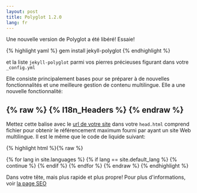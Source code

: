 ```yaml
---
layout: post
title: Polyglot 1.2.0
lang: fr
---
```

Une nouvelle version de Polyglot a été libéré! Essaie!

{% highlight yaml %}
gem install jekyll-polyglot
{% endhighlight %}

et la liste `jekyll-polyglot` parmi vos pierres précieuses figurant dans votre `_config.yml`

Elle consiste principalement bases pour se préparer à de nouvelles fonctionnalités et une meilleure gestion de contenu multilingue. Elle a une nouvelle fonctionnalité:

## {% raw %} {% I18n_Headers %} {% endraw %}

Mettez cette balise avec le [url de votre site](https://github.com/untra/polyglot/blob/site/_includes/head.html) dans votre `head.html` comprend fichier pour obtenir le référencement maximum fourni par ayant un site Web multilingue. Il est le même que le code de liquide suivant:

{% highlight html %}{% raw %}
<meta http-equiv="Content-Language" content="{{site.active_lang}}">
<link rel="alternate"
      hreflang="{{site.default_lang}}"
      href="http://yoursite.com{{page.permalink}}" />
{% for lang in site.languages %}
{% if lang == site.default_lang %}
  {% continue %}
{% endif %}
<link rel="alternate"
    hreflang="{{lang}}"
    href="http://yoursite.com/{{lang}}{{page.permalink}}" />
{% endfor %}
{% endraw %}
{% endhighlight %}

Dans votre tête, mais plus rapide et plus propre! Pour plus d'informations, voir [la page SEO](/seo)
